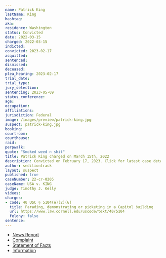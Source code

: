 ```yaml
---
name: Patrick King
lastName: King
hashtag:
aka:
residence: Washington
status: Convicted
date: 2022-03-15
charged: 2022-03-15
indicted:
convicted: 2023-02-17
acquitted:
sentenced:
dismissed:
deceased:
plea_hearing: 2023-02-17
trial_date:
trial_type:
jury_selection:
sentencing: 2023-05-09
status_conference:
age:
occupation:
affiliations:
jurisdiction: Federal
image: /images/preview/patrick-king.jpg
suspect: patrick-king.jpg
booking:
courtroom:
courthouse:
raid:
perpwalk:
quote: "Smoked weed n shit"
title: Patrick King charged on March 15th, 2022
description: Convicted on February 17, 2023. Click for latest case details.
author: seditiontrack
layout: suspect
published: true
caseNumber: 22-cr-0205
caseName: USA v. KING
judge: Timothy J. Kelly
videos:
charges:
- code: 40 USC § 5104(e)(2)(G)
  title: Parading, demonstrating or picketing in a Capitol building
  url: https://www.law.cornell.edu/uscode/text/40/5104
  felony: false
sentence:
---
```

- [News Report](https://www.msn.com/en-us/news/crime/fbi-uses-online-records-to-catch-mount-vernon-men-who-smoked-weed-during-capitol-riots/ar-AAVDP00)
- [Complaint](https://www.justice.gov/usao-dc/case-multi-defendant/file/1488261/download)
- [Statement of Facts](https://www.justice.gov/usao-dc/case-multi-defendant/file/1488266/download)
- [Information](https://extremism.gwu.edu/sites/g/files/zaxdzs2191/f/Brian%20Jones%20and%20Patrick%20King%20Information.pdf)
